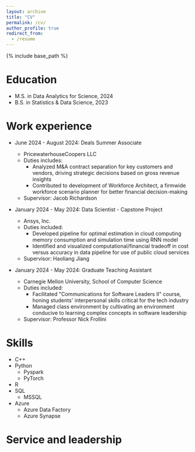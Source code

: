 ```yaml
---
layout: archive
title: "CV"
permalink: /cv/
author_profile: true
redirect_from:
  - /resume
---
```


{% include base_path %}

Education
======
* M.S. in Data Analytics for Science, 2024
* B.S. in Statistics & Data Science, 2023

Work experience
======
* June 2024 - August 2024: Deals Summer Associate
  * PricewaterhouseCoopers LLC
  * Duties includes:
    * Analyzed M&A contract separation for key customers and vendors, driving strategic decisions based on gross revenue insights
    * Contributed to development of Workforce Architect, a firmwide workforce scenario planner for better financial decision-making
  * Supervisor: Jacob Richardson

* January 2024 - May 2024: Data Scientist - Capstone Project
  * Ansys, Inc.
  * Duties included:
    * Developed pipeline for optimal estimation in cloud computing memory consumption and simulation time using RNN model
    * Identified and visualized computational/financial tradeoff in cost versus accuracy in data pipeline for use of public cloud services   
  * Supervisor: Haoliang Jiang

* January 2024 - May 2024: Graduate Teaching Assistant
  * Carnegie Mellon University, School of Computer Science
  * Duties included:
    * Facilitated "Communications for Software Leaders II" course, honing students' interpersonal skills critical for the tech industry
    * Managed class environment by cultivating an environment conducive to learning complex concepts in software leadership 
  * Supervisor: Professor Nick Frollini
  
Skills
======
* C++
* Python
  * Pyspark
  * PyTorch
* R
* SQL
  * MSSQL
* Azure
  * Azure Data Factory
  * Azure Synapse
  
Service and leadership
======
